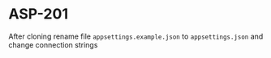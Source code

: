 # ASP-201
After cloning rename file ```appsettings.example.json``` to ```appsettings.json```
and change connection strings
